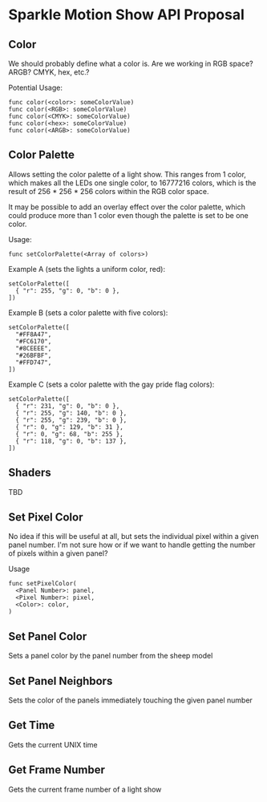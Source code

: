 # Sparkle Motion Show API Proposal

## Color

We should probably define what a color is. Are we working in RGB space? ARGB?
CMYK, hex, etc.?

Potential Usage:
```
func color(<color>: someColorValue)
func color(<RGB>: someColorValue)
func color(<CMYK>: someColorValue)
func color(<hex>: someColorValue)
func color(<ARGB>: someColorValue)
```

## Color Palette

Allows setting the color palette of a light show. This ranges from 1 color, which
makes all the LEDs one single color, to 16777216 colors, which is the result of
256 * 256 * 256 colors within the RGB color space.

It may be possible to add an overlay effect over the color palette, which could
produce more than 1 color even though the palette is set to be one color.

Usage:
```
func setColorPalette(<Array of colors>)
```

Example A (sets the lights a uniform color, red):
```
setColorPalette([
  { "r": 255, "g": 0, "b": 0 },
])
```

Example B (sets a color palette with five colors):
```
setColorPalette([
  "#FF8A47",
  "#FC6170",
  "#8CEEEE",
  "#26BFBF",
  "#FFD747",
])
```

Example C (sets a color palette with the gay pride flag colors):
```
setColorPalette([
  { "r": 231, "g": 0, "b": 0 },
  { "r": 255, "g": 140, "b": 0 },
  { "r": 255, "g": 239, "b": 0 },
  { "r": 0, "g": 129, "b": 31 },
  { "r": 0, "g": 68, "b": 255 },
  { "r": 118, "g": 0, "b": 137 },
])
```

## Shaders

TBD

## Set Pixel Color

No idea if this will be useful at all, but sets the individual pixel within a given panel number. I'm not sure how or if we want to handle getting the number of pixels within a given panel?

Usage
```
func setPixelColor(
  <Panel Number>: panel,
  <Pixel Number>: pixel,
  <Color>: color,
)
```

## Set Panel Color

Sets a panel color by the panel number from the sheep model

## Set Panel Neighbors

Sets the color of the panels immediately touching the given panel number

## Get Time

Gets the current UNIX time

## Get Frame Number

Gets the current frame number of a light show
